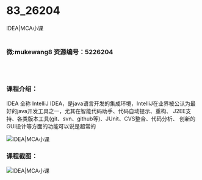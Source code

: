 # 83_26204
IDEA|MCA小课
<br/></br>
<h3>微:mukewang8 资源编号：5226204</h3>
<br/></br>
<h3>课程介绍：</h3>
<p><a title="查看与 IDEA 相关的文章" target="_blank">IDEA</a> 全称 IntelliJ <a title="查看与 IDEA 相关的文章" target="_blank">IDEA</a>，是java语言开发的集成环境，IntelliJ在业界被公认为最好的java开发工具之一，尤其在智能代码助手、代码自动提示、重构、 J2EE支持、各类版本工具(git、svn、github等)、JUnit、CVS整合、代码分析、 创新的GUI设计等方面的功能可以说是超常的</p>
<p><img src="https://www.ko996.com/wp-content/uploads/img/2022/09/1-16-300x169.png" alt="IDEA|MCA小课"></p>
<div class="info-desc">
<h3>课程截图：</h3>
<p><img src="https://www.ko996.com/wp-content/uploads/img/2022/09/2-22.png" alt="IDEA|MCA小课"></p>


			
</div>
